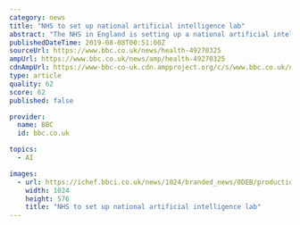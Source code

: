 ```yaml
---
category: news
title: "NHS to set up national artificial intelligence lab"
abstract: "The NHS in England is setting up a national artificial intelligence laboratory to enhance care of patients and research. The Health Secretary, Matt Hancock, said AI had \"enormous power\" to improve care, save lives and ensure doctors had more time to spend ..."
publishedDateTime: 2019-08-08T00:51:00Z
sourceUrl: https://www.bbc.co.uk/news/health-49270325
ampUrl: https://www.bbc.co.uk/news/amp/health-49270325
cdnAmpUrl: https://www-bbc-co-uk.cdn.ampproject.org/c/s/www.bbc.co.uk/news/amp/health-49270325
type: article
quality: 62
score: 62
published: false

provider:
  name: BBC
  id: bbc.co.uk

topics:
  - AI

images:
  - url: https://ichef.bbci.co.uk/news/1024/branded_news/0DEB/production/_108236530_gettyimages-493216385.jpg
    width: 1024
    height: 576
    title: "NHS to set up national artificial intelligence lab"
---
```

